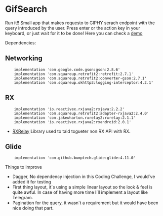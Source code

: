 # GifSearch

Run it!!
Small app that makes requesto to GIPHY serach endpoint with the query introduced by the user. Press enter or the action key in your keyboard, or just wait for it to be done! 
Here you can check a [demo](demo.gif)


Dependencies:
## Networking
```
    implementation 'com.google.code.gson:gson:2.8.6'
    implementation 'com.squareup.retrofit2:retrofit:2.7.1'
    implementation 'com.squareup.retrofit2:converter-gson:2.7.1'
    implementation 'com.squareup.okhttp3:logging-interceptor:4.2.1'
```
## RX
```
    implementation 'io.reactivex.rxjava2:rxjava:2.2.2'
    implementation 'com.squareup.retrofit2:adapter-rxjava2:2.4.0'
    implementation 'com.jakewharton.rxrelay2:rxrelay:2.1.1'
    implementation 'io.reactivex.rxjava2:rxandroid:2.0.1'
```
- [RXRelay](https://github.com/JakeWharton/RxRelay) Library used to taid togueter non RX API with RX. 

## Glide
```
    implementation 'com.github.bumptech.glide:glide:4.11.0'
```

Things to improve
- Dagger, No dependency injection in this Coding Challenge, I would´ve added it for testing
- First thing layout, it´s using a simple linear layout so the look & feel is quite awful. In case of having more time I´ll implement a layout like Telegram.
- Pagination for the query, it wasn´t a requirement but it would have been nice doing that part.
